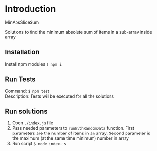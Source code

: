# Introduction

MinAbsSliceSum <br>

Solutions to find the minimum absolute sum of items in a sub-array inside array.


## Installation

Install npm modules `$ npm i`


## Run Tests

Command: `$ npm test` <br>
Description: Tests will be executed for all the solutions


## Run solutions

1. Open `./index.js` file
2. Pass needed parameters to `runWithRandomData` function. First parameters are the number of items in an array. Second parameter is the maximum (at the same time minimum) number in array
3. Run script `$ node index.js`
